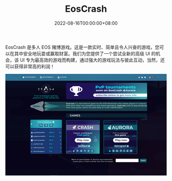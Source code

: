 ﻿---
title: "EosCrash"
description: "EosCrash 是多人 EOS 赌博游戏。它&r"
date: 2022-08-16T00:00:00+08:00
lastmod: 2022-08-16T00:00:00+08:00
draft: false
authors: ["boogArno"]
featuredImage: "eoscrash.png"
tags: ["Gambling","EosCrash"]
categories: ["nfts"]
nfts: ["Gambling"]
blockchain: "EOS"
website: "https://game.eoscrash.app/"
twitter: "https://twitter.com/EosCrash"
discord: ""
telegram: "https://t.me/eoscrashchat"
github: ""
youtube: ""
twitch: ""
facebook: ""
instagram: ""
reddit: "https://www.reddit.com/user/Eos_Crash"
medium: "https://medium.com/@EosCrash"
steam: ""
gitbook: ""
googleplay: ""
appstore: ""
status: "Live"
weight: 
lightgallery: true
toc: true
pinned: false
recommend: false
recommend1: false
---
EosCrash 是多人 EOS 赌博游戏。这是一款实时、简单且令人兴奋的游戏，您可以在其中安全地玩耍或赢取财富。我们为您提供了一个尝试全新的高级 UI 的机会，该 UI 专为最高效的游戏而构建，通过强大的游戏玩法与彼此互动，当然，还可以获得非常高的利润！

![eoscrash-dapp-gambling-eos-image1_f21ebb17c3b0ae558bba8e9ba9860f17](eoscrash-dapp-gambling-eos-image1_f21ebb17c3b0ae558bba8e9ba9860f17.png)